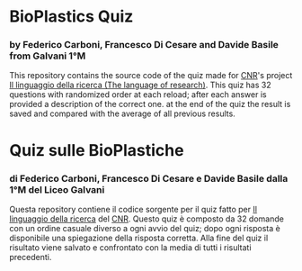 # BioPlastics Quiz
### by Federico Carboni, Francesco Di Cesare and Davide Basile from Galvani 1°M
This repository contains the source code of the quiz made for [CNR](https://www.bo.cnr.it/)'s project [Il linguaggio della ricerca (The language of research)](https://www.bo.cnr.it/linguaggiodellaricerca/). This quiz has 32 questions with randomized order at each reload; after each answer is provided a description of the correct one. at the end of the quiz the result is saved and  compared with the average of all previous results.
# Quiz sulle BioPlastiche
### di Federico Carboni, Francesco Di Cesare e Davide Basile dalla 1°M del Liceo Galvani
Questa repository contiene il codice sorgente per il quiz fatto per [Il linguaggio della ricerca](https://www.bo.cnr.it/linguaggiodellaricerca/) del [CNR](https://www.bo.cnr.it/). Questo quiz è composto da 32 domande con un ordine casuale diverso a ogni avvio del quiz; dopo ogni risposta è disponibile una spiegazione della risposta corretta. Alla fine del quiz il risultato viene salvato e confrontato con la media di tutti i risultati precedenti.
